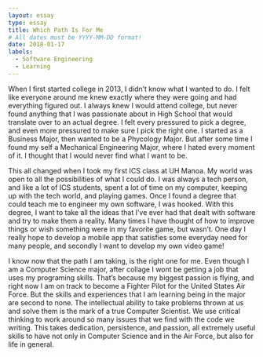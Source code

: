 ```yaml
---
layout: essay
type: essay
title: Which Path Is For Me
# All dates must be YYYY-MM-DD format!
date: 2018-01-17
labels:
  - Software Engineering
  - Learning
---
```


When I first started college in 2013, I didn’t know what I wanted to do. I felt like everyone around me knew exactly where they were going and had everything figured out. I always knew I would attend college, but never found anything that I was passionate about in High School that would translate over to an actual degree. I felt every pressured to pick a degree, and even more pressured to make sure I pick the right one. I started as a Business Major, then wanted to be a Phycology Major. But after some time I found my self a Mechanical Engineering Major, where I hated every moment of it. I thought that I would never find what I want to be.

This all changed when I took my first ICS class at UH Manoa. My world was open to all the possibilities of what I could do. I was always a tech person, and like a lot of ICS students, spent a lot of time on my computer, keeping up with the tech world, and playing games. Once I found a degree that could teach me to engineer my own software, I was hooked. With this degree, I want to take all the ideas that I’ve ever had that dealt with software and try to make them a reality. Many times I have thought of how to improve things or wish something were in my favorite game, but wasn’t. One day I really hope to develop a mobile app that satisfies some everyday need for many people, and secondly I want to develop my own video game!

I know now that the path I am taking, is the right one for me. Even though I am a Computer Science major, after collage I wont be getting a job that uses my programing skills. That’s because my biggest passion is flying, and right now I am on track to become a Fighter Pilot for the United States Air Force. But the skills and experiences that I am learning being in the major are second to none. The intellectual ability to take problems thrown at us and solve them is the mark of a true Computer Scientist. We use critical thinking to work around so many issues that we find with the code we writing. This takes dedication, persistence, and passion, all extremely useful skills to have not only in Computer Science and in the Air Force, but also for life in general. 
